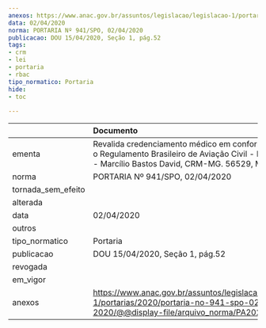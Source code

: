 ```yaml
---
anexos: https://www.anac.gov.br/assuntos/legislacao/legislacao-1/portarias/2020/portaria-no-941-spo-02-04-2020/@@display-file/arquivo_norma/PA2020-0941.pdf
data: 02/04/2020
norma: PORTARIA Nº 941/SPO, 02/04/2020
publicacao: DOU 15/04/2020, Seção 1, pág.52
tags:
- crm
- lei
- portaria
- rbac
tipo_normatico: Portaria
hide: 
- toc 
 
---
```


|                    | Documento                                                                                                                                                |
|:-------------------|:---------------------------------------------------------------------------------------------------------------------------------------------------------|
| ementa             | Revalida credenciamento médico em conformidade com o Regulamento Brasileiro de Aviação Civil - RBAC nº 67 - Marcílio Bastos David, CRM-MG. 56529, MC 145 |
| norma              | PORTARIA Nº 941/SPO, 02/04/2020                                                                                                                          |
| tornada_sem_efeito |                                                                                                                                                          |
| alterada           |                                                                                                                                                          |
| data               | 02/04/2020                                                                                                                                               |
| outros             |                                                                                                                                                          |
| tipo_normatico     | Portaria                                                                                                                                                 |
| publicacao         | DOU 15/04/2020, Seção 1, pág.52                                                                                                                          |
| revogada           |                                                                                                                                                          |
| em_vigor           |                                                                                                                                                          |
| anexos             | https://www.anac.gov.br/assuntos/legislacao/legislacao-1/portarias/2020/portaria-no-941-spo-02-04-2020/@@display-file/arquivo_norma/PA2020-0941.pdf      |